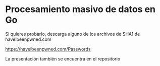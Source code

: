 
# Procesamiento masivo de datos en Go

Si quieres probarlo, descarga alguno de los archivos de SHA1 de haveibeenpwned.com

https://haveibeenpwned.com/Passwords

La presentación también se encuentra en el repositorio
